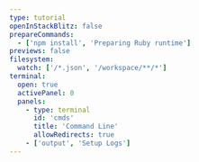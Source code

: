 ```yaml
---
type: tutorial
openInStackBlitz: false
prepareCommands:
  - ['npm install', 'Preparing Ruby runtime']
previews: false
filesystem:
  watch: ['/*.json', '/workspace/**/*']
terminal:
  open: true
  activePanel: 0
  panels:
    - type: terminal
      id: 'cmds'
      title: 'Command Line'
      allowRedirects: true
    - ['output', 'Setup Logs']
---
```

